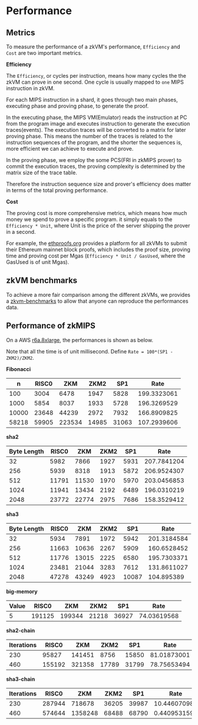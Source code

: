 # Performance

## Metrics
To measure the performance of a zkVM's performance, `Efficiency` and `Cost` are two important metrics. 

**Efficiency** 

The `Efficiency`, or cycles per instruction, means how many cycles the the zkVM can prove in one second. One cycle is usually mapped to `one` MIPS instruction in zkVM. 

For each MIPS instruction in a shard, it goes through two main phases, executing phase and proving phase, to generate the proof. 

In the executing phase, the MIPS VM(Emulator) reads the instruction at PC from the program image and executes instruction to generate the execution traces(events). The execution traces will be converted to a matrix for later proving phase. This means the number of the traces is related to the instruction sequences of the program, and the shorter the sequences is, more efficient we can achieve to execute and prove.  

In the proving phase, we employ the some PCS(FRI in zkMIPS prover) to commit the execution traces, the proving complexity is determined by the matrix size of the trace table.

Therefore the instruction sequence size and prover's efficiency does matter in terms of the total proving performance. 

**Cost**

The proving cost is more comprehensive metrics, which means how much money we spend to prove a specific program. it simply equals to the `Efficiency * Unit`, where Unit is the price of the server shipping the prover in a second. 
 

For example, the [ethproofs.org](https://ethproofs.org/) provides a platform for all zkVMs to submit their Ethereum mainnet block proofs, which includes the proof size, proving time and proving cost per Mgas (`Efficiency * Unit / GasUsed`, where the GasUsed is of unit Mgas).


## zkVM benchmarks

To achieve a more fair comparison among the different zkVMs, we provides a [zkvm-benchmarks](https://github.com/zkMIPS/zkvm-benchmarks) to allow that anyone can reproduce the performances data. 


## Performance of zkMIPS

On a AWS [r6a.8xlarge](https://instances.vantage.sh/aws/ec2/r6a.8xlarge), the performances is shown as below. 


Note that all the time is of unit millisecond. Define `Rate = 100*(SP1 - ZKM2)/ZKM2`.


**Fibonacci**

| n      | RISC0  | ZKM    | ZKM2   | SP1     | Rate |
|--------|--------|--------|--------|---------|-------------------|
| 100    | 3004   | 6478   | 1947   | 5828    | 199.3323061       |
| 1000   | 5854   | 8037   | 1933   | 5728    | 196.3269529       |
| 10000  | 23648  | 44239  | 2972   | 7932    | 166.8909825       |
| 58218  | 59905  | 223534 | 14985  | 31063   | 107.2939606       |

**sha2**

| Byte Length | RISC0  | ZKM    | ZKM2   | SP1   | Rate |
|-------------|--------|--------|--------|-------|-------------------|
| 32          | 5982   | 7866   | 1927   | 5931  | 207.7841204       |
| 256         | 5939   | 8318   | 1913   | 5872  | 206.9524307       |
| 512         | 11791  | 11530  | 1970   | 5970  | 203.0456853       |
| 1024        | 11941  | 13434  | 2192   | 6489  | 196.0310219       |
| 2048        | 23772  | 22774  | 2975   | 7686  | 158.3529412       |

**sha3**

| Byte Length | RISC0  | ZKM    | ZKM2   | SP1   | Rate |
|-------------|--------|--------|--------|-------|-----------------------|
| 32          | 5934   | 7891   | 1972   | 5942  | 201.3184584           |
| 256         | 11663  | 10636  | 2267   | 5909  | 160.6528452           |
| 512         | 11776  | 13015  | 2225   | 6580  | 195.7303371           |
| 1024        | 23481  | 21044  | 3283   | 7612  | 131.8611027           |
| 2048        | 47278  | 43249  | 4923   | 10087 | 104.895389            |


**big-memory**

| Value | RISC0   | ZKM     | ZKM2   | SP1    | Rate |
|-------|---------|---------|--------|--------|-----------------------|
| 5     | 191125  | 199344  | 21218  | 36927  | 74.03619568           |

**sha2-chain**

| Iterations | RISC0  | ZKM     | ZKM2   | SP1    | Rate |
|------------|--------|---------|--------|--------|-----------------------|
| 230        | 95827  | 141451  | 8756   | 15850  | 81.01873001           |
| 460        | 155192 | 321358  | 17789  | 31799  | 78.75653494           |

**sha3-chain**

| Iterations | RISC0   | ZKM      | ZKM2   | SP1    | Rate |
|------------|---------|----------|--------|--------|-----------------------|
| 230        | 287944  | 718678   | 36205  | 39987  | 10.44607098           |
| 460        | 574644  | 1358248  | 68488  | 68790  | 0.4409531597          |